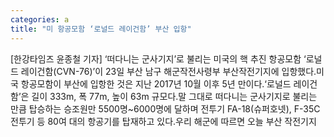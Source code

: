 ```yaml
---
categories: a
title: "미 항공모함 ‘로널드 레이건함’ 부산 입항"
---
```

[한강타임즈 윤종철 기자] ‘떠다니는 군사기지’로 불리는 미국의 핵 추진 항공모함 ‘로널드 레이건함(CVN-76)’이 23일 부산 남구 해군작전사령부 부산작전기지에 입항했다.미국 항공모함이 부산에 입항한 것은 지난 2017년 10월 이후 5년 만이다.‘로널드 레이건함’은 길이 333m, 폭 77m, 높이 63m 규모다.말 그대로 떠다니는 군사기지로 불리는 만큼 탑승하는 승조원만 5500명~6000명에 달하며 전투기 FA-18(슈퍼호넷), F-35C 전투기 등 80여 대의 항공기를 탑재하고 있다.우리 해군에 따르면 오늘 부산 작전기지